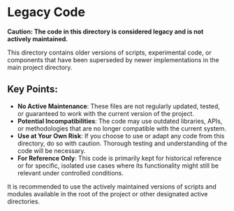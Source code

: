 # Legacy Code

**Caution: The code in this directory is considered legacy and is not actively maintained.**

This directory contains older versions of scripts, experimental code, or components that have been superseded by newer implementations in the main project directory.

## Key Points:
- **No Active Maintenance**: These files are not regularly updated, tested, or guaranteed to work with the current version of the project.
- **Potential Incompatibilities**: The code may use outdated libraries, APIs, or methodologies that are no longer compatible with the current system.
- **Use at Your Own Risk**: If you choose to use or adapt any code from this directory, do so with caution. Thorough testing and understanding of the code will be necessary.
- **For Reference Only**: This code is primarily kept for historical reference or for specific, isolated use cases where its functionality might still be relevant under controlled conditions.

It is recommended to use the actively maintained versions of scripts and modules available in the root of the project or other designated active directories.
